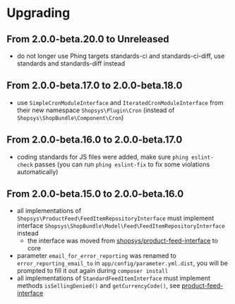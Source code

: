 # Upgrading

## From 2.0.0-beta.20.0 to Unreleased
- do not longer use Phing targets standards-ci and standards-ci-diff, use standards and standards-diff instead

## From 2.0.0-beta.17.0 to 2.0.0-beta.18.0
- use `SimpleCronModuleInterface` and `IteratedCronModuleInterface` from their new namespace `Shopsys\Plugin\Cron` (instead of `Shopsys\ShopBundle\Component\Cron`)

## From 2.0.0-beta.16.0 to 2.0.0-beta.17.0
- coding standards for JS files were added, make sure `phing eslint-check` passes
(you can run `phing eslint-fix` to fix some violations automatically)

## From 2.0.0-beta.15.0 to 2.0.0-beta.16.0
- all implementations of `Shopsys\ProductFeed\FeedItemRepositoryInterface` must implement interface `Shopsys\ShopBundle\Model\Feed\FeedItemRepositoryInterface` instead
    - the interface was moved from [shopsys/product-feed-interface](https://github.com/shopsys/product-feed-interface/) to core
- parameter `email_for_error_reporting` was renamed to `error_reporting_email_to` in `app/config/parameter.yml.dist`,
you will be prompted to fill it out again during `composer install`
- all implementations of `StandardFeedItemInterface` must implement methods `isSellingDenied()` and `getCurrencyCode()`, see [product-feed-interface](https://github.com/shopsys/product-feed-interface/blob/master/UPGRADE.md#from-030-to-040)
